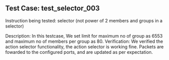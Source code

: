 
Test Case: test_selector_003
----------------------------

Instruction being tested:
	selector (not power of 2 members and groups in a selector)

Description:
	In this testcase, We set limit for maximum no of group as 6553 and maximum no of members
	per group as 80.
Verification:
	We verified the action selector functionality, the action selector is working fine.
	Packets are fowarded to the configured ports, and are updated as per expectation.
